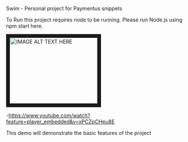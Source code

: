 Swim - Personal project for Paymentus snippets

To Run this project requires node to be running.
Please run Node.js using npm start here.

<a href="http://www.youtube.com/watch?feature=player_embedded&v=xPCZpCHeu8E
" target="_blank"><img src="http://img.youtube.com/vi/xPCZpCHeu8E/0.jpg" 
alt="IMAGE ALT TEXT HERE" width="240" height="180" border="10" /></a>

-https://www.youtube.com/watch?feature=player_embedded&v=xPCZpCHeu8E

 This demo will demonstrate the basic features of the project

